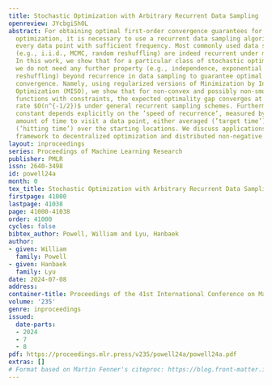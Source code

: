 ```yaml
---
title: Stochastic Optimization with Arbitrary Recurrent Data Sampling
openreview: JYcbgiSh0L
abstract: For obtaining optimal first-order convergence guarantees for stochastic
  optimization, it is necessary to use a recurrent data sampling algorithm that samples
  every data point with sufficient frequency. Most commonly used data sampling algorithms
  (e.g., i.i.d., MCMC, random reshuffling) are indeed recurrent under mild assumptions.
  In this work, we show that for a particular class of stochastic optimization algorithms,
  we do not need any further property (e.g., independence, exponential mixing, and
  reshuffling) beyond recurrence in data sampling to guarantee optimal rate of first-order
  convergence. Namely, using regularized versions of Minimization by Incremental Surrogate
  Optimization (MISO), we show that for non-convex and possibly non-smooth objective
  functions with constraints, the expected optimality gap converges at an optimal
  rate $O(n^{-1/2})$ under general recurrent sampling schemes. Furthermore, the implied
  constant depends explicitly on the ’speed of recurrence’, measured by the expected
  amount of time to visit a data point, either averaged (’target time’) or supremized
  (’hitting time’) over the starting locations. We discuss applications of our general
  framework to decentralized optimization and distributed non-negative matrix factorization.
layout: inproceedings
series: Proceedings of Machine Learning Research
publisher: PMLR
issn: 2640-3498
id: powell24a
month: 0
tex_title: Stochastic Optimization with Arbitrary Recurrent Data Sampling
firstpage: 41000
lastpage: 41038
page: 41000-41038
order: 41000
cycles: false
bibtex_author: Powell, William and Lyu, Hanbaek
author:
- given: William
  family: Powell
- given: Hanbaek
  family: Lyu
date: 2024-07-08
address:
container-title: Proceedings of the 41st International Conference on Machine Learning
volume: '235'
genre: inproceedings
issued:
  date-parts:
  - 2024
  - 7
  - 8
pdf: https://proceedings.mlr.press/v235/powell24a/powell24a.pdf
extras: []
# Format based on Martin Fenner's citeproc: https://blog.front-matter.io/posts/citeproc-yaml-for-bibliographies/
---
```

